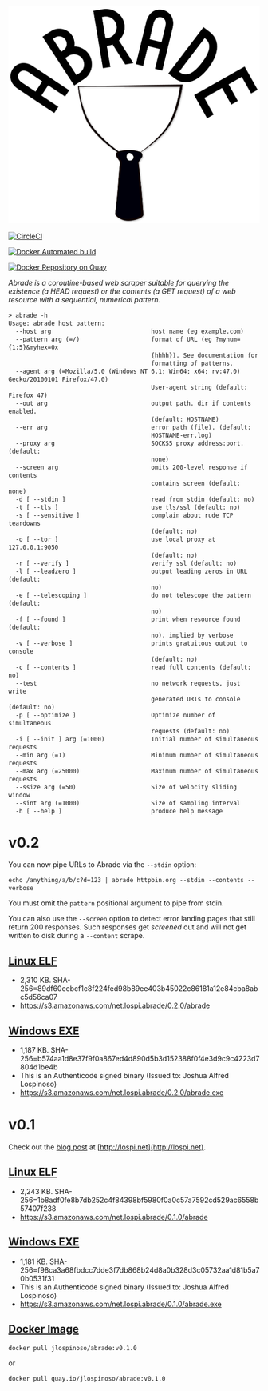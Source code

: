 ![Abrade](img/Abrade.png)

[![CircleCI](https://circleci.com/gh/JLospinoso/abrade/tree/master.svg?style=svg&circle-token=d7a7e8f797c16751aa21cdac2a085348878f410a)](https://circleci.com/gh/jlospinoso/abrade/tree/master)

[![Docker Automated build](https://img.shields.io/docker/automated/jlospinoso/abrade.svg)](https://hub.docker.com/r/jlospinoso/abrade/)

[![Docker Repository on Quay](https://quay.io/repository/jlospinoso/abrade/status "Docker Repository on Quay")](https://quay.io/repository/jlospinoso/abrade)

_Abrade is a coroutine-based web scraper suitable for querying the existence (a HEAD request) or the contents (a GET request) of a web resource with a sequential, numerical pattern._


```
> abrade -h
Usage: abrade host pattern:
  --host arg                            host name (eg example.com)
  --pattern arg (=/)                    format of URL (eg ?mynum={1:5}&myhex=0x
                                        {hhhh}). See documentation for
                                        formatting of patterns.
  --agent arg (=Mozilla/5.0 (Windows NT 6.1; Win64; x64; rv:47.0) Gecko/20100101 Firefox/47.0)
                                        User-agent string (default: Firefox 47)
  --out arg                             output path. dir if contents enabled.
                                        (default: HOSTNAME)
  --err arg                             error path (file). (default:
                                        HOSTNAME-err.log)
  --proxy arg                           SOCKS5 proxy address:port. (default:
                                        none)
  --screen arg                          omits 200-level response if contents
                                        contains screen (default: none)
  -d [ --stdin ]                        read from stdin (default: no)
  -t [ --tls ]                          use tls/ssl (default: no)
  -s [ --sensitive ]                    complain about rude TCP teardowns
                                        (default: no)
  -o [ --tor ]                          use local proxy at 127.0.0.1:9050
                                        (default: no)
  -r [ --verify ]                       verify ssl (default: no)
  -l [ --leadzero ]                     output leading zeros in URL (default:
                                        no)
  -e [ --telescoping ]                  do not telescope the pattern (default:
                                        no)
  -f [ --found ]                        print when resource found (default:
                                        no). implied by verbose
  -v [ --verbose ]                      prints gratuitous output to console
                                        (default: no)
  -c [ --contents ]                     read full contents (default: no)
  --test                                no network requests, just write
                                        generated URIs to console (default: no)
  -p [ --optimize ]                     Optimize number of simultaneous
                                        requests (default: no)
  -i [ --init ] arg (=1000)             Initial number of simultaneous requests
  --min arg (=1)                        Minimum number of simultaneous requests
  --max arg (=25000)                    Maximum number of simultaneous requests
  --ssize arg (=50)                     Size of velocity sliding window
  --sint arg (=1000)                    Size of sampling interval
  -h [ --help ]                         produce help message
```

# v0.2

You can now pipe URLs to Abrade via the `--stdin` option:

```
echo /anything/a/b/c?d=123 | abrade httpbin.org --stdin --contents --verbose
```

You must omit the `pattern` positional argument to pipe from stdin.

You can also use the `--screen` option to detect error landing pages that
still return 200 responses. Such responses get *screened* out and will not
get written to disk during a `--content` scrape.


## [Linux ELF](https://s3.amazonaws.com/net.lospi.abrade/0.2.0/abrade)

* 2,310 KB. SHA-256=89df60eebcf1c8f224fed98b89ee403b45022c86181a12e84cba8abc5d56ca07
* https://s3.amazonaws.com/net.lospi.abrade/0.2.0/abrade

## [Windows EXE](https://s3.amazonaws.com/net.lospi.abrade/0.2.0/abrade.exe)

* 1,187 KB. SHA-256=b574aa1d8e37f9f0a867ed4d890d5b3d152388f0f4e3d9c9c4223d7804d1be4b
* This is an Authenticode signed binary (Issued to: Joshua Alfred Lospinoso)
* https://s3.amazonaws.com/net.lospi.abrade/0.2.0/abrade.exe


# v0.1

Check out the [blog post](https://jlospinoso.github.io/cpp/developing/software/2017/09/15/abrade-web-scraper.html) at [http://lospi.net](http://lospi.net).

## [Linux ELF](https://s3.amazonaws.com/net.lospi.abrade/0.1.0/abrade)

* 2,243 KB. SHA-256=1b8adf0fe8b7db252c4f84398bf5980f0a0c57a7592cd529ac6558b57407f238
* https://s3.amazonaws.com/net.lospi.abrade/0.1.0/abrade

## [Windows EXE](https://s3.amazonaws.com/net.lospi.abrade/0.1.0/abrade.exe)

* 1,181 KB. SHA-256=f98ca3a68fbdcc7dde3f7db868b24d8a0b328d3c05732aa1d81b5a70b0531f31
* This is an Authenticode signed binary (Issued to: Joshua Alfred Lospinoso)
* https://s3.amazonaws.com/net.lospi.abrade/0.1.0/abrade.exe

## [Docker Image](https://quay.io/repository/jlospinoso/abrade)

```
docker pull jlospinoso/abrade:v0.1.0
```

or

```
docker pull quay.io/jlospinoso/abrade:v0.1.0
```

